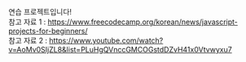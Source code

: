 연습 프로젝트입니다!<br>
참고 자료 1 : https://www.freecodecamp.org/korean/news/javascript-projects-for-beginners/ <br>
참고 자료 2 : https://www.youtube.com/watch?v=AoMv0SIjZL8&list=PLuHgQVnccGMCOGstdDZvH41x0Vtvwyxu7 <br>
